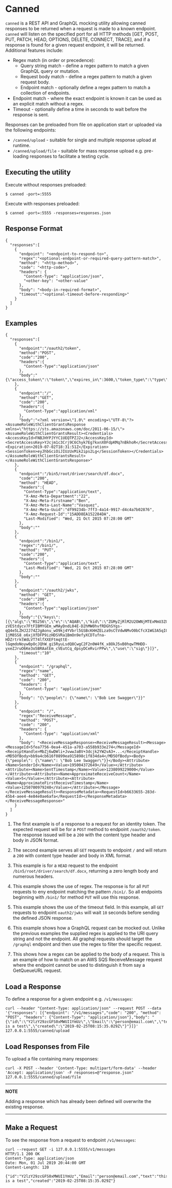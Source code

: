 # Canned

`canned` is a REST API and GraphQL mocking utility allowing canned responses to be returned when a request is made to a known
endpoint. `canned` will listen on the specified port for all HTTP methods [GET, POST, PUT, PATCH, HEAD, OPTIONS,
DELETE, CONNECT, TRACE], and if a response is found for a given request endpoint, it will be returned.  Additional
features include:

* Regex match (in order or precedence):
    * Query string match - define a regex pattern to match a given GraphQL query or mutation.
    * Request body match - define a regex pattern to match a given request body.
    * Endpoint match - optionally define a regex pattern to match a collection of endpoints.
* Endpoint match - where the exact endpoint is known it can be used as an explicit match without a regex.
* Timeout - optionally define a time in seconds to wait before the response is sent.

Responses can be preloaded from file on application start or uploaded via the following endpoints:

* `/canned/upload` - suitable for single and multiple response upload at runtime.
* `/canned/upload/file` - suitable for mass response upload e.g. pre-loading responses to facilitate a testing cycle.

## Executing the utility

Execute without responses preloaded:
```
$ canned -port=:5555
```
Execute with responses preloaded:
```
$ canned -port=:5555 -responses=responses.json
```
## Response Format
```
{
  "responses":[
    {
      "endpoint": "<endpoint-to-respond-to>",
      "regex":"<optional-endpoint-or-required-query-pattern-match>",
      "method": "<http-method>",
      "code": "<http-code>",
      "headers": {
        "Content-Type": "application/json",
        "<other-key": "<other-value"
      },
      "body": "<body-in-required-format>",
      "timeout":"<optional-timeout-before-responding>"
    }
  ]
}
```

## Examples
```
{
  "responses":[
    {
      "endpoint":"/oauth2/token",
      "method":"POST",
      "code":"200",
      "headers":{
        "Content-Type":"application/json"
      },
      "body":"{\"access_token\":\"token\",\"expires_in\":3600,\"token_type\":\"type\"}"
    },
    {
      "endpoint":"/",
      "method":"GET",
      "code":"200",
      "headers":{
        "Content-Type":"application/xml"
      },
      "body":"<?xml version=\"1.0\" encoding=\"UTF-8\"?><AssumeRoleWithClientGrantsResponse xmlns=\"https://sts.amazonaws.com/doc/2011-06-15/\"><AssumeRoleWithClientGrantsResult><Credentials><AccessKeyId>FNBJHYPJYYC1UEQTPZJ2</AccessKeyId><SecretAccessKey>YJcjm1c3Crj9C6Chyk7Eg7kxnX0FdpKMq7nBkhoR</SecretAccessKey><Expiration>2019-07-02T18:31:51Z</Expiration><SessionToken>eyJhbGciOiJIUzUxMik2ips2Lg</SessionToken></Credentials></AssumeRoleWithClientGrantsResult></AssumeRoleWithClientGrantsResponse>"
    },
    {
      "endpoint":"/bin5/root/driver/search/df.docx",
      "code":"200",
      "method": "HEAD",
      "headers":{
        "Content-Type":"application/text",
        "X-Amz-Meta-Department":"22",
        "X-Amz-Meta-Firstname":"Ben",
        "X-Amz-Meta-Last-Name":"Vasquez",
        "X-Amz-Meta-Uuid":"df99234b-7ff3-4a14-9917-d4c4a7b02876",
        "X-Amz-Request-Id":"15ADD8EA152284DA",
        "Last-Modified": "Wed, 21 Oct 2015 07:28:00 GMT"
      },
      "body":""
    },
    {
      "endpoint":"/bin1/",
      "regex":"/bin1/",
      "method": "PUT",
      "code":"200",
      "headers":{
        "Content-Type":"application/text",
        "Last-Modified": "Wed, 21 Oct 2015 07:28:00 GMT"
      },
      "body":""
    },
    {
      "endpoint":"/oauth2/jwks",
      "method": "GET",
      "code":"200",
      "headers":{
        "Content-Type":"application/json"
      },
      "body":"{\"keys\":[{\"alg\":\"RS256\",\"e\":\"AQAB\",\"kid\":\"ZGMyZjRlM2U2OWNjMTExMmU3ZGRmNzk5NjNhZTBhMmNlYmE0YTZhNw\",\"kty\":\"RSA\",\"n\":\"xoQ4-zVEStdycv7FtFIBMYGEm_wMAyDndL04E-D2hMW0hvfRDGhSYgs-qQ4e5LZHJ2J74ZJgAonu_wO9kj4YVbrl5GSBcKHHZELza9sCtVdwNMvO0bCfcX1WG3A5qI0d0xXUm2AWpeTETyWZ8xKzVr_oRnlM8wotq6Q-1jM8SS8_o6xjXfDFP9izHDSVRa1BmOn9efyXCDTufna-HDZrtrktWdLVT74lfXXEFtmqttE-lGqmdoNoyw0pOcJQhW_gi5RyuLsdQ8CwgC2F2n0W4fK_x8OkJ5vB0hqwTMHDD-yxeZJruO6Ke3o5BRAatEm_cVEutCq_dpsyDCeRvirPPw\",\"use\":\"sig\"}]}",
      "timeout":"10"
    },
    {
      "endpoint": "/graphql",
      "regex":"name",
      "method": "GET",
      "code": "200",
      "headers": {
        "Content-Type": "application/json"
      },
      "body": "{\"people\": {\"name\": \"Bob Lee Swagger\"}}"
    },
    {
      "endpoint": "/",
      "regex":"ReceiveMessage",
      "method": "POST",
      "code": "200",
      "headers": {
        "Content-Type": "application/xml"
      },
      "body": "<ReceiveMessageResponse><ReceiveMessageResult><Message><MessageId>5fea7756-0ea4-451a-a703-a558b933e274</MessageId><ReceiptHandle>MbZj6wDWli+JvwwJaBV+3dcjk2YW2vA3+...</ReceiptHandle><MD5OfBody>bb9a4cb616f0899ea915898c1f834da4</MD5OfBody><Body>{\"people\": {\"name\": \"Bob Lee Swagger\"}}</Body><Attribute><Name>SenderId</Name><Value>195004372649</Value></Attribute><Attribute><Name>SentTimestamp</Name><Value>1238099229000</Value></Attribute><Attribute><Name>ApproximateReceiveCount</Name><Value>5</Value></Attribute><Attribute><Name>ApproximateFirstReceiveTimestamp</Name><Value>1250700979248</Value></Attribute></Message></ReceiveMessageResult><ResponseMetadata><RequestId>b6633655-283d-45b4-aee4-4e84e0ae6afa</RequestId></ResponseMetadata></ReceiveMessageResponse>"
    }
  ]
}
```
1. The first example is of a response to a request for an identity token.  The expected request will be for a `POST`
method to endpoint `/oauth2/token`.  The response issued will be a `200` with the content type header and body
in JSON format.

2. The second example serves all `GET` requests to endpoint `/` and will return a `200` with content type header and
body in XML format.

3. This example is for a `HEAD` request to the endpoint `/bin5/root/driver/search/df.docx`, returning a zero length
body and numerous headers.

4. This example shows the use of regex.  The response is for all `PUT` requests to eny endpoint matching the pattern
`/bin1/`.  So all endpoints beginning with `/bin1/` for method `PUT` will use this response.

5. This example shows the use of the timeout field.  In this example, all `GET` requests to endpoint `oauth2/jwks`
will wait `10` seconds before sending the defined JSON response.

6. This example shows how a GraphQL request can be mocked out. Unlike the previous examples the supplied regex is applied
to the URI query string and not the endpoint.  All graphql requests should target the `/graphql` endpoint and then use the
regex to filter the specific request.

7. This shows how a regex can be applied to the body of a request.  This is an example of how to match on an AWS SQS
ReceiveMessage request where the endpoint cannot be used to distinguish it from say a GetQueueURL request.

## Load a Response

To define a response for a given endpoint e.g. `/v1/messages`:
```
curl --header "Content-Type: application/json" --request POST --data '{"responses": [{"endpoint": "/v1/messages","code": "200", "method": "POST", "headers": {"Content-Type": "application/json"},"body": "{\"id\":\"Y2lzY29zcGFS0xMWUI1YmUz\",\"Email\":\"person@email.com\",\"text\":\"this is a test\",\"created\":\"2019-02-25T08:15:35.029Z\"}"}]}' 127.0.0.1:5555/canned/upload
```
## Load Responses from File
To upload a file containing many responses:
```
curl -X POST --header 'Content-Type: multipart/form-data' --header 'Accept: application/json' -F responses=@"response.json" 127.0.0.1:5555/canned/upload/file
```
---
**NOTE**

Adding a response which has already been defined will overwrite the existing response.
___

## Make a Request
To see the response from a request to endpoint `/v1/messages`:
```
curl --request GET -i 127.0.0.1:5555/v1/messages
HTTP/1.1 200 OK
Content-Type: application/json
Date: Mon, 01 Jul 2019 20:44:00 GMT
Content-Length: 120

{"id":"Y2lzY29zcGFS0xMWUI1YmUz","Email":"person@email.com","text":"this is a test","created":"2019-02-25T08:15:35.029Z"}
```

